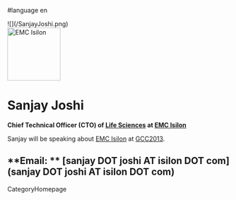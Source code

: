 
#language en

<div class='right'> ![](/SanjayJoshi.png)<br /><a href='http://emc.com'><img src='/Events/GCC2012/Sponsorships/EMCLogo260.png' alt='EMC Isilon' width="120px" /></a></div>

# Sanjay Joshi

**Chief Technical Officer (CTO) of [Life Sciences](http://www.isilon.com/industry/lifesciences) at [EMC Isilon](http://emc.com)**

Sanjay will be speaking about [EMC Isilon](http://emc.com) at [GCC2013](/Events/GCC2013).

**Email: ** [sanjay DOT joshi AT isilon DOT com](sanjay DOT joshi AT isilon DOT com)
---
CategoryHomepage
